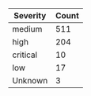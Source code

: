 | Severity | Count |
|----------|-------|
| medium | 511 |
| high | 204 |
| critical | 10 |
| low | 17 |
| Unknown | 3 |
